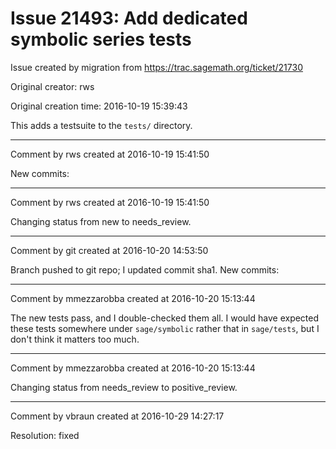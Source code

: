 # Issue 21493: Add dedicated symbolic series tests

Issue created by migration from https://trac.sagemath.org/ticket/21730

Original creator: rws

Original creation time: 2016-10-19 15:39:43

This adds a testsuite to the `tests/` directory.


---

Comment by rws created at 2016-10-19 15:41:50

New commits:


---

Comment by rws created at 2016-10-19 15:41:50

Changing status from new to needs_review.


---

Comment by git created at 2016-10-20 14:53:50

Branch pushed to git repo; I updated commit sha1. New commits:


---

Comment by mmezzarobba created at 2016-10-20 15:13:44

The new tests pass, and I double-checked them all. I would have expected these tests somewhere under `sage/symbolic` rather that in `sage/tests`, but I don't think it matters too much.


---

Comment by mmezzarobba created at 2016-10-20 15:13:44

Changing status from needs_review to positive_review.


---

Comment by vbraun created at 2016-10-29 14:27:17

Resolution: fixed
